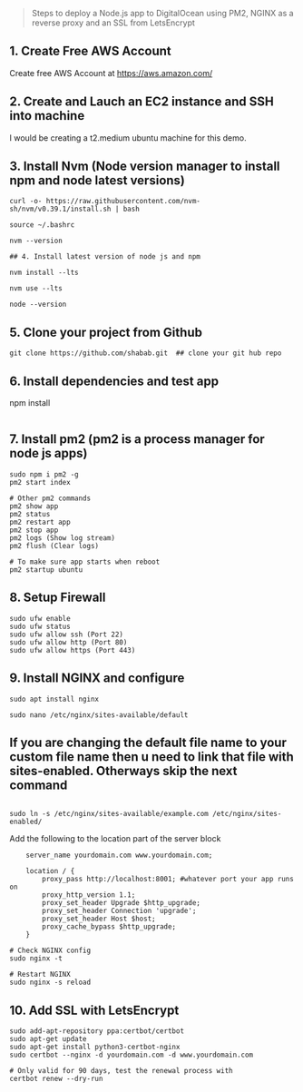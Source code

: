 > Steps to deploy a Node.js app to DigitalOcean using PM2, NGINX as a reverse proxy and an SSL from LetsEncrypt

## 1. Create Free AWS Account
Create free AWS Account at https://aws.amazon.com/

## 2. Create and Lauch an EC2 instance and SSH into machine
I would be creating a t2.medium ubuntu machine for this demo.

## 3. Install Nvm (Node version manager to install npm and node latest versions)
```
curl -o- https://raw.githubusercontent.com/nvm-sh/nvm/v0.39.1/install.sh | bash

source ~/.bashrc

nvm --version

## 4. Install latest version of node js and npm

nvm install --lts

nvm use --lts

node --version
```

## 5. Clone your project from Github
```
git clone https://github.com/shabab.git  ## clone your git hub repo
```

## 6. Install dependencies and test app 
npm install
```
```
## 7. Install pm2 (pm2 is a process manager for node js apps)
```
sudo npm i pm2 -g
pm2 start index

# Other pm2 commands
pm2 show app
pm2 status
pm2 restart app
pm2 stop app
pm2 logs (Show log stream)
pm2 flush (Clear logs)

# To make sure app starts when reboot
pm2 startup ubuntu
```

## 8. Setup Firewall
```
sudo ufw enable
sudo ufw status
sudo ufw allow ssh (Port 22)
sudo ufw allow http (Port 80)
sudo ufw allow https (Port 443)
```

## 9. Install NGINX and configure
```
sudo apt install nginx

sudo nano /etc/nginx/sites-available/default
```
## If you are changing the default file name to your custom file name then u need to link that file with sites-enabled. Otherways skip the next command
```

sudo ln -s /etc/nginx/sites-available/example.com /etc/nginx/sites-enabled/ 
```
Add the following to the location part of the server block
```
    server_name yourdomain.com www.yourdomain.com;

    location / {
        proxy_pass http://localhost:8001; #whatever port your app runs on
        proxy_http_version 1.1;
        proxy_set_header Upgrade $http_upgrade;
        proxy_set_header Connection 'upgrade';
        proxy_set_header Host $host;
        proxy_cache_bypass $http_upgrade;
    }
```
```
# Check NGINX config
sudo nginx -t

# Restart NGINX
sudo nginx -s reload
```

## 10. Add SSL with LetsEncrypt
```
sudo add-apt-repository ppa:certbot/certbot
sudo apt-get update
sudo apt-get install python3-certbot-nginx
sudo certbot --nginx -d yourdomain.com -d www.yourdomain.com

# Only valid for 90 days, test the renewal process with
certbot renew --dry-run
```
